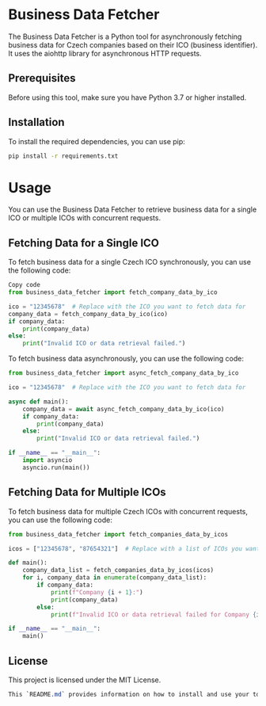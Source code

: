 # Business Data Fetcher

The Business Data Fetcher is a Python tool for asynchronously fetching business data for Czech companies based on their ICO (business identifier). It uses the aiohttp library for asynchronous HTTP requests.

## Prerequisites

Before using this tool, make sure you have Python 3.7 or higher installed.

## Installation

To install the required dependencies, you can use pip:

```bash
pip install -r requirements.txt
```

# Usage
You can use the Business Data Fetcher to retrieve business data for a single ICO or multiple ICOs with concurrent requests.

## Fetching Data for a Single ICO

To fetch business data for a single Czech ICO synchronously, you can use the following code:

```python
Copy code
from business_data_fetcher import fetch_company_data_by_ico

ico = "12345678"  # Replace with the ICO you want to fetch data for
company_data = fetch_company_data_by_ico(ico)
if company_data:
    print(company_data)
else:
    print("Invalid ICO or data retrieval failed.")
```

To fetch business data asynchronously, you can use the following code:

```python
from business_data_fetcher import async_fetch_company_data_by_ico

ico = "12345678"  # Replace with the ICO you want to fetch data for

async def main():
    company_data = await async_fetch_company_data_by_ico(ico)
    if company_data:
        print(company_data)
    else:
        print("Invalid ICO or data retrieval failed.")

if __name__ == "__main__":
    import asyncio
    asyncio.run(main())
```

## Fetching Data for Multiple ICOs
To fetch business data for multiple Czech ICOs with concurrent requests, you can use the following code:

```python
from business_data_fetcher import fetch_companies_data_by_icos

icos = ["12345678", "87654321"]  # Replace with a list of ICOs you want to fetch data for

def main():
    company_data_list = fetch_companies_data_by_icos(icos)
    for i, company_data in enumerate(company_data_list):
        if company_data:
            print(f"Company {i + 1}:")
            print(company_data)
        else:
            print(f"Invalid ICO or data retrieval failed for Company {i + 1}.")

if __name__ == "__main__":
    main()
```

## License
This project is licensed under the MIT License.

```css
This `README.md` provides information on how to install and use your tool for retrieving business data from Czech companies based on their ICO. Users can follow this guide to install the tool and then fetch data for individual ICOs or multiple ICOs concurrently.
```